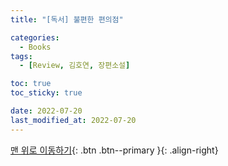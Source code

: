 ```yaml
---
title: "[독서] 불편한 편의점"

categories:
  - Books
tags:
  - [Review, 김호연, 장편소설]

toc: true
toc_sticky: true

date: 2022-07-20
last_modified_at: 2022-07-20
---
```


> > >

[맨 위로 이동하기](#){: .btn .btn--primary }{: .align-right}
